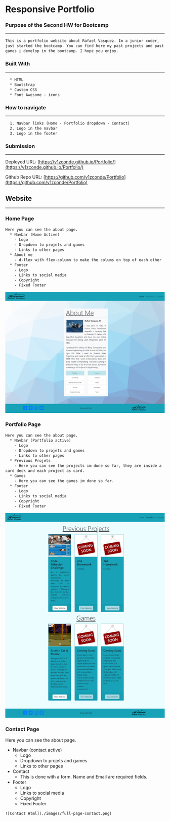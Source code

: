 # Responsive Portfolio

### Purpose of the Second HW for Bootcamp

---
```
This is a portfolio website about Rafael Vasquez. Im a junior coder, just started the bootcamp. You can find here my past projects and past games i develop in the bootcamp. I hope you enjoy. 
```
### Built With
----
```
  * HTML
  * Bootstrap
  * Custom CSS
  * Font Awesome - icons
```    

### How to navigate
---
```
  1. Navbar links (Home - Portfolio dropdown - Contact)
  2. Logo in the navbar
  3. Logo in the footer
```

### Submission
---

Deployed URL: 
[https://v1zconde.github.io/Portfolio/](https://v1zconde.github.io/Portfolio/)

Github Repo URL: [https://github.com/v1zconde/Portfolio](https://github.com/v1zconde/Portfolio)

## Website
---
### Home Page
```
Here you can see the about page.
  * Navbar (Home Active)
    - Logo
    - Dropdown to projets and games
    - Links to other pages
  * About me
    - d-flex with flex-column to make the colums on top of each other
  * Footer
    - Logo
    - Links to social media
    - Copyright
    - Fixed Footer
```
![Index Html](./images/full-page-index.png)
### Portfolio Page
```
Here you can see the about page.
  * Navbar (Portfolio active)
    - Logo
    - Dropdown to projets and games
    - Links to other pages
  * Previous Projets
    - Here you can see the projects im done so far, they are inside a card deck and each project as card.
  * Games
    - Here you can see the games im done so far.
  * Footer
    - Logo
    - Links to social media
    - Copyright
    - Fixed Footer
```
![Portfolio Html](./images/full-page-portfolio.png)
### Contact Page
Here you can see the about page.
  * Navbar (contact active)
    - Logo
    - Dropdown to projets and games
    - Links to other pages
  * Contact
    - This is done with a form. Name and Email are required fields.
  * Footer
    - Logo
    - Links to social media
    - Copyright
    - Fixed Footer
```
![Contact Html](./images/full-page-contact.png)